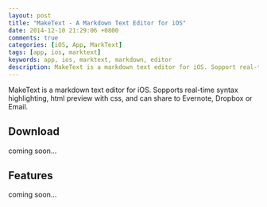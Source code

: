 ```yaml
---
layout: post
title: "MakeText - A Markdown Text Editor for iOS"
date: 2014-12-10 21:29:06 +0800
comments: true
categories: [iOS, App, MarkText]
tags: [app, ios, marktext]
keywords: app, ios, marktext, markdown, editor
description: MakeText is a markdown text editor for iOS. Sopport real-time syntax highlighting, html preview with css, and can share to Evernote, Dropbox or Email.
---
```


MakeText is a markdown text editor for iOS. Sopports real-time syntax highlighting, html preview with css, and can share to Evernote, Dropbox or Email.

## Download

coming soon...

<!--more-->

## Features

coming soon...
